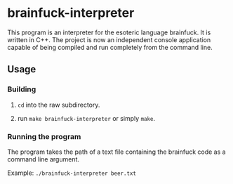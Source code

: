 # brainfuck-interpreter
This program is an interpreter for the esoteric language brainfuck. It is written in C++.
The project is now an independent console application capable of being compiled and run completely from the command line.

## Usage

### Building

1. `cd` into the raw subdirectory.

2. run `make brainfuck-interpreter` or simply `make`.

### Running the program

The program takes the path of a text file containing the brainfuck code as a command line argument.

Example: ` ./brainfuck-interpreter beer.txt `
